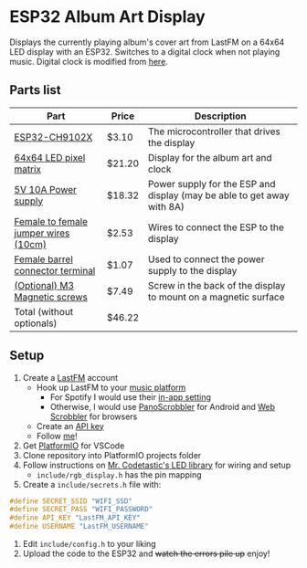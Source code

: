 # ESP32 Album Art Display
Displays the currently playing album's cover art from LastFM on a 64x64 LED display with an ESP32. Switches to a digital clock when not playing music. Digital clock is modified from [here](https://github.com/hwiguna/HariFun_166_Morphing_Clock).

## Parts list
| Part      | Price | Description |
| ----------- | ----------- | ----------- |
| [ESP32-CH9102X](https://www.aliexpress.com/item/32959541446.html) | $3.10 | The microcontroller that drives the display |
| [64x64 LED pixel matrix](https://www.aliexpress.com/item/32757647402.html) | $21.20 | Display for the album art and clock |
| [5V 10A Power supply](https://www.aliexpress.com/item/2251832624591733.html) | $18.32 | Power supply for the ESP and display (may be able to get away with 8A) |
| [Female to female jumper wires (10cm)](https://www.aliexpress.com/item/32825558073.html) | $2.53 | Wires to connect the ESP to the display |
| [Female barrel connector terminal](https://www.aliexpress.com/item/32805447244.html) | $1.07 | Used to connect the power supply to the display |
| [(Optional) M3 Magnetic screws](https://www.aliexpress.com/item/32791055820.html) | $7.49 | Screw in the back of the display to mount on a magnetic surface
| Total (without optionals) | $46.22 | |

## Setup
1. Create a [LastFM](https://www.last.fm/) account
    * Hook up LastFM to your [music platform](https://www.last.fm/about/trackmymusic)
        * For Spotify I would use their [in-app setting](https://www.last.fm/settings/applications)
        * Otherwise, I would use [PanoScrobbler](https://play.google.com/store/apps/details?id=com.arn.scrobble) for Android and [Web Scrobbler](https://web-scrobbler.com/) for browsers
    * Create an [API key](https://www.last.fm/api/authentication)
    * Follow [me](https://www.last.fm/user/VishBK)!
2. Get [PlatformIO](https://platformio.org/) for VSCode
3. Clone repository into PlatformIO projects folder
4. Follow instructions on [Mr. Codetastic's LED library](https://github.com/mrcodetastic/ESP32-HUB75-MatrixPanel-DMA) for wiring and setup
    * `include/rgb_display.h` has the pin mapping
5. Create a `include/secrets.h` file with:
```C
#define SECRET_SSID "WIFI_SSD"
#define SECRET_PASS "WIFI_PASSWORD"
#define API_KEY "LastFM_API_KEY"
#define USERNAME "LastFM_USERNAME"
```
1. Edit `include/config.h` to your liking
2. Upload the code to the ESP32 and ~~watch the errors pile up~~ enjoy!
